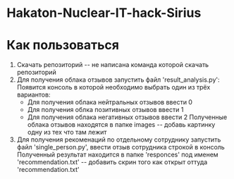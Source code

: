 # Hakaton-Nuclear-IT-hack-Sirius

# Как пользоваться
1. Скачать репозиторий -- не написана команда которой скачать репозиторий
2. Для получения облака отзывов запустить файл 'result_analysis.py':
    Появится консоль в которой необходимо выбрать один из трёх вариантов:
    - Для получения облака нейтральных отзывов ввести 0
    - Для получения облка позитивных отзывов ввести 1
    - Для получения облака негативных отзывов ввести 2
   Полученные облака отзывов находятся в папке images -- добавь картинку одну из тех что там лежит
3. Для получения рекоменаций по отдельному сотруднику запустить файл 'single_person.py', ввести отзыв сотрудника строкой в консоль
   Полученный результат находится в папке 'responces' под именем 'recommendation.txt' -- добавить скрин того как открыт оттуда 'recommendation.txt'
